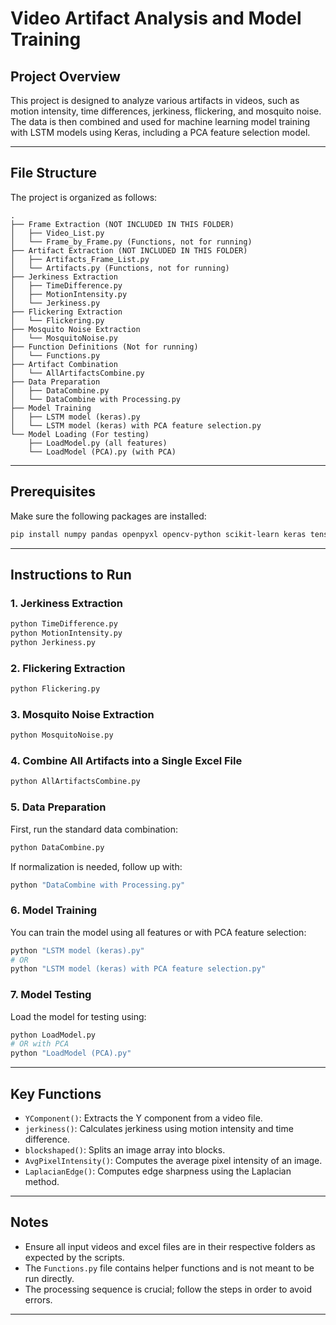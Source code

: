 # Video Artifact Analysis and Model Training

## Project Overview

This project is designed to analyze various artifacts in videos, such as motion intensity, time differences, jerkiness, flickering, and mosquito noise. The data is then combined and used for machine learning model training with LSTM models using Keras, including a PCA feature selection model.

---

## File Structure

The project is organized as follows:

```
.
├── Frame Extraction (NOT INCLUDED IN THIS FOLDER)
│   ├── Video_List.py
│   └── Frame_by_Frame.py (Functions, not for running)
├── Artifact Extraction (NOT INCLUDED IN THIS FOLDER)
│   ├── Artifacts_Frame_List.py
│   └── Artifacts.py (Functions, not for running)
├── Jerkiness Extraction
│   ├── TimeDifference.py
│   ├── MotionIntensity.py
│   └── Jerkiness.py
├── Flickering Extraction
│   └── Flickering.py
├── Mosquito Noise Extraction
│   └── MosquitoNoise.py
├── Function Definitions (Not for running)
│   └── Functions.py
├── Artifact Combination
│   └── AllArtifactsCombine.py
├── Data Preparation
│   ├── DataCombine.py
│   └── DataCombine with Processing.py
├── Model Training
│   ├── LSTM model (keras).py
│   └── LSTM model (keras) with PCA feature selection.py
└── Model Loading (For testing)
    ├── LoadModel.py (all features)
    └── LoadModel (PCA).py (with PCA)
```

---

## Prerequisites

Make sure the following packages are installed:

```bash
pip install numpy pandas openpyxl opencv-python scikit-learn keras tensorflow
```

---

## Instructions to Run

### 1. Jerkiness Extraction

```bash
python TimeDifference.py
python MotionIntensity.py
python Jerkiness.py
```

### 2. Flickering Extraction

```bash
python Flickering.py
```

### 3. Mosquito Noise Extraction

```bash
python MosquitoNoise.py
```

### 4. Combine All Artifacts into a Single Excel File

```bash
python AllArtifactsCombine.py
```

### 5. Data Preparation

First, run the standard data combination:

```bash
python DataCombine.py
```

If normalization is needed, follow up with:

```bash
python "DataCombine with Processing.py"
```

### 6. Model Training

You can train the model using all features or with PCA feature selection:

```bash
python "LSTM model (keras).py"
# OR
python "LSTM model (keras) with PCA feature selection.py"
```

### 7. Model Testing

Load the model for testing using:

```bash
python LoadModel.py
# OR with PCA
python "LoadModel (PCA).py"
```

---

## Key Functions

- `YComponent()`: Extracts the Y component from a video file.
- `jerkiness()`: Calculates jerkiness using motion intensity and time difference.
- `blockshaped()`: Splits an image array into blocks.
- `AvgPixelIntensity()`: Computes the average pixel intensity of an image.
- `LaplacianEdge()`: Computes edge sharpness using the Laplacian method.

---

## Notes

- Ensure all input videos and excel files are in their respective folders as expected by the scripts.
- The `Functions.py` file contains helper functions and is not meant to be run directly.
- The processing sequence is crucial; follow the steps in order to avoid errors.

---

